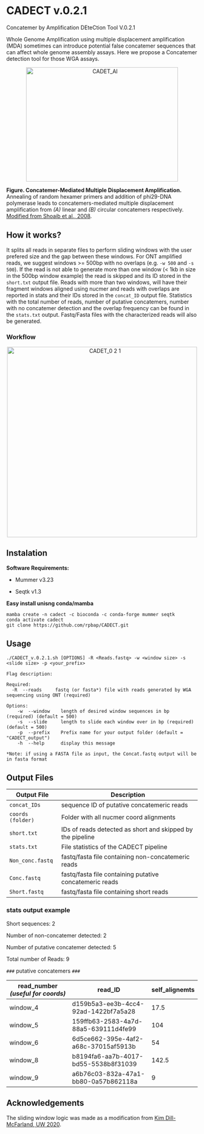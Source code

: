 # CADECT v.0.2.1
Concatemer by Amplification DEteCtion Tool V.0.2.1


Whole Genome Amplification using multiple displacement amplification (MDA) sometimes can introduce potential false concatemer sequences that can affect whole genome assembly assays. Here we propose a Concatemer detection tool for those WGA assays.

<p align="center">
  
<img width="400" height="300" alt="CADET_AI" src="https://user-images.githubusercontent.com/28576450/206807841-2de5a0b3-4e00-460a-aaf1-34576894bf85.png">


</p>

**Figure. Concatemer-Mediated Multiple Displacement Amplification.** Annealing of random hexamer primers and addition of phi29-DNA polymerase leads to concatemers-mediated multiple displacement amplification from *(A)* linear and *(B)* circular concatemers respectively.  [Modified from Shoaib et al., 2008](https://bmcgenomics.biomedcentral.com/articles/10.1186/1471-2164-9-415).

## How it works?
It splits all reads in separate files to perform sliding windows with the user prefered size and the gap between these windows. For ONT amplified reads, we suggest windows >= 500bp with no overlaps (e.g. `-w 500` and `-s 500`). If the read is not able to generate more than one window (< 1kb in size in the 500bp window example) the read is skipped and its ID stored in the `short.txt` output file. Reads with more than two windows, will have their fragment windows aligned using nucmer and reads with overlaps are reported in stats and their IDs stored in the `concat_ID` output file. Statistics with the total number of reads, number of putative concatemers, number with no concatemer detection and the overlap frequency can be found in the `stats.txt` output.
Fastq/Fasta files with the characterized reads will also be generated.

  
### Workflow

  <p align="center">

<img width="500" height="500" alt="CADET_0 2 1" src="https://user-images.githubusercontent.com/28576450/206768044-3ed65ee6-b119-470c-bed7-a361d497efb4.png">

    
  </p>

## Instalation

**Software Requirements:**

- Mummer v3.23

- Seqtk v1.3

**Easy install unisng conda/mamba**

```
mamba create -n cadect -c bioconda -c conda-forge mummer seqtk 
conda activate cadect
git clone https://github.com/rpbap/CADECT.git
```

## Usage
```
./CADECT_v.0.2.1.sh [OPTIONS] -R <Reads.fastq> -w <window size> -s <slide size> -p <your_prefix>

Flag description:

Required:
  -R  --reads     fastq (or fasta*) file with reads generated by WGA sequencing using ONT (required)

Options: 
    -w  --window    length of desired window sequences in bp (required) (default = 500)
    -s  --slide     length to slide each window over in bp (required) (default = 500)
    -p  --prefix    Prefix name for your output folder (default = "CADECT_output")  
    -h  --help      display this message

*Note: if using a FASTA file as input, the Concat.fastq output will be in fasta format
```

## Output Files
| Output File | Description |
| --- | --- |
|`concat_IDs`|sequence ID of putative concatemeric reads|
|`coords (folder)`| Folder with all nucmer coord alignments|
|`short.txt`| IDs of reads detected as short and skipped by the pipeline|
|`stats.txt`| File statistics of the CADECT pipeline|
|`Non_conc.fastq`|fastq/fasta file containing non-concatemeric reads|
|`Conc.fastq`|fastq/fasta file containing putative concatemeric reads|
|`Short.fastq`|fastq/fasta file containing short reads|

### stats output example

Short sequences:                          2   

Number of non-concatemer detected:        2   

Number of putative concatemer detected:   5   

Total number of Reads:                    9   

`###` putative concatemers `###`

| read_number *(useful for coords)* | read_ID | self_alignemts |
| --- | --- | ---|
|window_4|d159b5a3-ee3b-4cc4-92ad-1422bf7a5a28|17.5|  
|window_5|159ffb63-2583-4a7d-88a5-639111d4fe99|104|
|window_6|6d5ce662-395e-4af2-a68c-37015af5913b|54|
|window_8|b8194fa6-aa7b-4017-bd55-5538b8f31039|142.5|
|window_9|a6b76c03-832a-47a1-bb80-0a57b862118a|9|


## Acknowledgements

The sliding window logic was made as a modification from [Kim Dill-McFarland, UW 2020](https://github.com/kdillmcfarland/sliding_windows).
